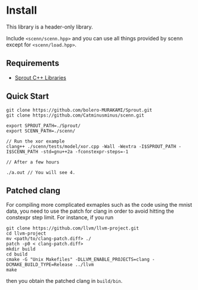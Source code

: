 # Install
This library is a header-only library.

Include ```<scenn/scenn.hpp>``` and you can use all things provided by scenn except for ```<scenn/load.hpp>```.

## Requirements
- [Sprout C++ Libraries](https://github.com/bolero-MURAKAMI/Sprout)

## Quick Start
```
git clone https://github.com/bolero-MURAKAMI/Sprout.git
git clone https://github.com/Catminusminus/scenn.git

export SPROUT_PATH=./Sprout/
export SCENN_PATH=./scenn/

// Run the xor example
clang++ ./scenn/tests/model/xor.cpp -Wall -Wextra -I$SPROUT_PATH -I$SCENN_PATH -std=gnu++2a -fconstexpr-steps=-1

// After a few hours

./a.out // You will see 4.
```

## Patched clang
For compiling more complicated exmaples such as the code using the mnist data, you need to use the patch for clang in order to avoid hitting the constexpr step limit. For instance, if you run
```
git clone https://github.com/llvm/llvm-project.git
cd llvm-project
mv <path/to/clang-patch.diff> ./
patch -p0 < clang-patch.diff>
mkdir build
cd build
cmake -G "Unix Makefiles" -DLLVM_ENABLE_PROJECTS=clang -DCMAKE_BUILD_TYPE=Release ../llvm
make
```
then you obtain the patched clang in `build/bin`.